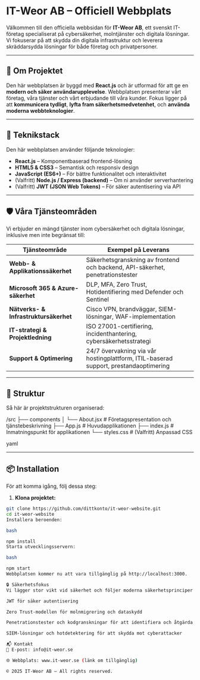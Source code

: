 # IT-Weor AB – Officiell Webbplats

Välkommen till den officiella webbsidan för **IT-Weor AB**, ett svenskt IT-företag specialiserat på cybersäkerhet, molntjänster och digitala lösningar. Vi fokuserar på att skydda din digitala infrastruktur och leverera skräddarsydda lösningar för både företag och privatpersoner.

---

## 🚀 Om Projektet

Den här webbplatsen är byggd med **React.js** och är utformad för att ge en **modern och säker användarupplevelse**. Webbplatsen presenterar vårt företag, våra tjänster och vårt erbjudande till våra kunder. Fokus ligger på att **kommunicera tydligt**, **lyfta fram säkerhetsmedvetenhet**, och **använda moderna webbteknologier**.

---

## 🧩 Teknikstack

Den här webbplatsen använder följande teknologier:

- **React.js** – Komponentbaserad frontend-lösning
- **HTML5 & CSS3** – Semantisk och responsiv design
- **JavaScript (ES6+)** – För bättre funktionalitet och interaktivitet
- (Valfritt) **Node.js / Express (backend)** – Om ni använder serverhantering
- (Valfritt) **JWT (JSON Web Tokens)** – För säker autentisering via API

---

## 🛡️ Våra Tjänsteområden

Vi erbjuder en mängd tjänster inom cybersäkerhet och digitala lösningar, inklusive men inte begränsat till:

| **Tjänsteområde**                   | **Exempel på Leverans**                                                                 |
|-------------------------------------|----------------------------------------------------------------------------------------|
| **Webb- & Applikationssäkerhet**    | Säkerhetsgranskning av frontend och backend, API-säkerhet, penetrationstester          |
| **Microsoft 365 & Azure-säkerhet**  | DLP, MFA, Zero Trust, Hotidentifiering med Defender och Sentinel                        |
| **Nätverks- & Infrastruktursäkerhet**| Cisco VPN, brandväggar, SIEM-lösningar, WAF-implementation                              |
| **IT-strategi & Projektledning**    | ISO 27001-certifiering, incidenthantering, cybersäkerhetsstrategi                       |
| **Support & Optimering**            | 24/7 övervakning via vår hostingplattform, ITIL-baserad support, prestandaoptimering    |

---

## 📁 Struktur

Så här är projektstrukturen organiserad:

/src
├── components
│ └── About.jsx # Företagspresentation och tjänstebeskrivning
├── App.js # Huvudapplikationen
├── index.js # Inmatningspunkt för applikationen
└── styles.css # (Valfritt) Anpassad CSS

yaml


---

## 📦 Installation

För att komma igång, följ dessa steg:

1. **Klona projektet:**

```bash
git clone https://github.com/dittkonto/it-weor-website.git
cd it-weor-website
Installera beroenden:

bash

npm install
Starta utvecklingsservern:

bash

npm start
Webbplatsen kommer nu att vara tillgänglig på http://localhost:3000.

🔒 Säkerhetsfokus
Vi lägger stor vikt vid säkerhet och följer moderna säkerhetsprinciper såsom:

JWT för säker autentisering

Zero Trust-modellen för molnmigrering och dataskydd

Penetrationstester och kodgranskningar för att identifiera och åtgärda sårbarheter

SIEM-lösningar och hotdetektering för att skydda mot cyberattacker

📬 Kontakt
📧 E-post: info@it-weor.se

🌐 Webbplats: www.it-weor.se (länk om tillgänglig)

© 2025 IT-Weor AB – All rights reserved.